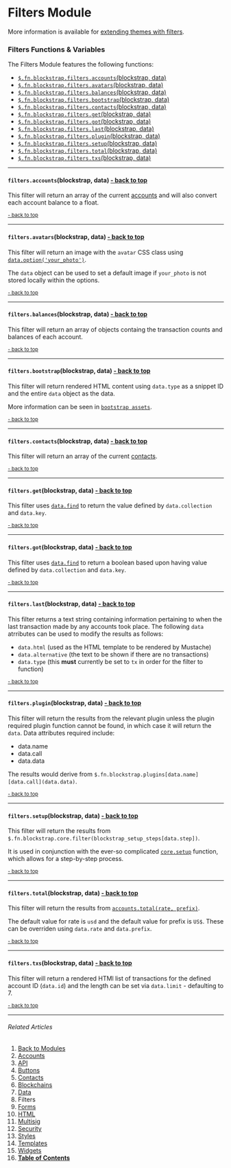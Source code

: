 Filters Module <a name="docs_home"></a>
=======================================

More information is available for [extending themes with filters](../../extending/filters/).

### Filters Functions & Variables

The Filters Module features the following functions:

* [`$.fn.blockstrap.filters.accounts`(blockstrap, data)](#filters_accounts)
* [`$.fn.blockstrap.filters.avatars`(blockstrap, data)](#filters_avatars)
* [`$.fn.blockstrap.filters.balances`(blockstrap, data)](#filters_balances)
* [`$.fn.blockstrap.filters.bootstrap`(blockstrap, data)](#filters_bootstrap)
* [`$.fn.blockstrap.filters.contacts`(blockstrap, data)](#filters_contacts)
* [`$.fn.blockstrap.filters.get`(blockstrap, data)](#filters_get)
* [`$.fn.blockstrap.filters.got`(blockstrap, data)](#filters_got)
* [`$.fn.blockstrap.filters.last`(blockstrap, data)](#filters_last)
* [`$.fn.blockstrap.filters.plugin`(blockstrap, data)](#filters_plugin)
* [`$.fn.blockstrap.filters.setup`(blockstrap, data)](#filters_setup)
* [`$.fn.blockstrap.filters.total`(blockstrap, data)](#filters_total)
* [`$.fn.blockstrap.filters.txs`(blockstrap, data)](#filters_txs)

--------------------------------------------------------------------------------

#### `filters.accounts`(blockstrap, data) <a name="filters_accounts" class="pull-right" href="#docs_home"><i class="glyphicon glyphicon-upload"></i>- back to top</a>

This filter will return an array of the current [accounts](../../../applications/wallet/accounts/) and will also convert each account balance to a float.

<a href="#docs_home"><small>- back to top</small></a>

--------------------------------------------------------------------------------

#### `filters.avatars`(blockstrap, data) <a name="filters_avatars" class="pull-right" href="#docs_home"><i class="glyphicon glyphicon-upload"></i>- back to top</a>

This filter will return an image with the `avatar` CSS class using [`data.option('your_photo')`](../data/#data_option). 

The `data` object can be used to set a default image if `your_photo` is not stored locally within the options.

<a href="#docs_home"><small>- back to top</small></a>

--------------------------------------------------------------------------------

#### `filters.balances`(blockstrap, data) <a name="filters_balances" class="pull-right" href="#docs_home"><i class="glyphicon glyphicon-upload"></i>- back to top</a>

This filter will return an array of objects containg the transaction counts and balances of each account.

<a href="#docs_home"><small>- back to top</small></a>

--------------------------------------------------------------------------------

#### `filters.bootstrap`(blockstrap, data) <a name="filters_bootstrap" class="pull-right" href="#docs_home"><i class="glyphicon glyphicon-upload"></i>- back to top</a>

This filter will return rendered HTML content using `data.type` as a snippet ID and the entire `data` object as the data. 

More information can be seen in [`bootstrap assets`](../../assets/bootstrap/).

<a href="#docs_home"><small>- back to top</small></a>

--------------------------------------------------------------------------------

#### `filters.contacts`(blockstrap, data) <a name="filters_contacts" class="pull-right" href="#docs_home"><i class="glyphicon glyphicon-upload"></i>- back to top</a>

This filter will return an array of the current [contacts](../../../applications/wallet/contacts/).

<a href="#docs_home"><small>- back to top</small></a>

--------------------------------------------------------------------------------

#### `filters.get`(blockstrap, data) <a name="filters_get" class="pull-right" href="#docs_home"><i class="glyphicon glyphicon-upload"></i>- back to top</a>

This filter uses [`data.find`](../data/#data_find) to return the value defined by `data.collection` and `data.key`.

<a href="#docs_home"><small>- back to top</small></a>

--------------------------------------------------------------------------------

#### `filters.got`(blockstrap, data) <a name="filters_got" class="pull-right" href="#docs_home"><i class="glyphicon glyphicon-upload"></i>- back to top</a>

This filter uses [`data.find`](../data/#data_find) to return a boolean based upon having value defined by `data.collection` and `data.key`.

<a href="#docs_home"><small>- back to top</small></a>

--------------------------------------------------------------------------------

#### `filters.last`(blockstrap, data) <a name="filters_last" class="pull-right" href="#docs_home"><i class="glyphicon glyphicon-upload"></i>- back to top</a>

This filter returns a text string containing information pertaining to when the last transaction made by any accounts took place. The following `data` atrributes can be used to modify the results as follows:

* `data.html` (used as the HTML template to be rendered by Mustache)
* `data.alternative` (the text to be shown if there are no transactions)
* `data.type` (this __must__ currently be set to `tx` in order for the filter to function)

<a href="#docs_home"><small>- back to top</small></a>

--------------------------------------------------------------------------------

#### `filters.plugin`(blockstrap, data) <a name="filters_plugin" class="pull-right" href="#docs_home"><i class="glyphicon glyphicon-upload"></i>- back to top</a>

This filter will return the results from the relevant plugin unless the plugin required plugin function cannot be found, in which case it will return the `data`. Data attributes required include:

* data.name
* data.call
* data.data

The results would derive from `$.fn.blockstrap.plugins[data.name][data.call](data.data)`. 

<a href="#docs_home"><small>- back to top</small></a>

--------------------------------------------------------------------------------

#### `filters.setup`(blockstrap, data) <a name="filters_setup" class="pull-right" href="#docs_home"><i class="glyphicon glyphicon-upload"></i>- back to top</a>

This filter will return the results from `$.fn.blockstrap.core.filter(blockstrap_setup_steps[data.step])`.

It is used in conjunction with the ever-so complicated [`core.setup`](../../core/core-functions/#bs_setup) function, which allows for a step-by-step process.

<a href="#docs_home"><small>- back to top</small></a>

--------------------------------------------------------------------------------

#### `filters.total`(blockstrap, data) <a name="filters_total" class="pull-right" href="#docs_home"><i class="glyphicon glyphicon-upload"></i>- back to top</a>

This filter will return the results from [`accounts.total(rate, prefix)`](../accounts/#accounts_total). 

The default value for rate is `usd` and the default value for prefix is `US$`. These can be overriden using `data.rate` and `data.prefix`.

<a href="#docs_home"><small>- back to top</small></a>

--------------------------------------------------------------------------------

#### `filters.txs`(blockstrap, data) <a name="filters_txs" class="pull-right" href="#docs_home"><i class="glyphicon glyphicon-upload"></i>- back to top</a>

This filter will return a rendered HTMl list of transactions for the defined account ID (`data.id`) and the length can be set via `data.limit` - defaulting to 7.

<a href="#docs_home"><small>- back to top</small></a>

---

###### Related Articles

01. [Back to Modules](../../modules/)
02. [Accounts](../accounts/)
03. [API](../api/)
04. [Buttons](../buttons/)
05. [Contacts](../contacts/)
06. [Blockchains](../blockchains/)
07. [Data](../data/)
08. Filters
09. [Forms](../forms/)
10. [HTML](../html/)
11. [Multisig](../multisig/)
12. [Security](../security/)
13. [Styles](../styles/)
14. [Templates](../templates/)
15. [Widgets](../widgets/)
16. [__Table of Contents__](../../../)